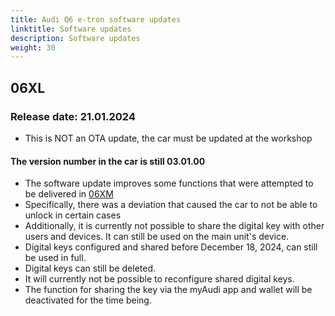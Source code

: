 ```yaml
---
title: Audi Q6 e-tron software updates
linktitle: Software updates
description: Software updates
weight: 30
---
```


## 06XL

### Release date: 21.01.2024

- This is NOT an OTA update, the car must be updated at the workshop

#### The version number in the car is still 03.01.00

- The software update improves some functions that were attempted to be delivered in [06XM](../patch06xm/)
- Specifically, there was a deviation that caused the car to not be able to unlock in certain cases
- Additionally, it is currently not possible to share the digital key with other users and devices. It can still be used on the main unit's device.
- Digital keys configured and shared before December 18, 2024, can still be used in full.
- Digital keys can still be deleted.
- It will currently not be possible to reconfigure shared digital keys.
- The function for sharing the key via the myAudi app and wallet will be deactivated for the time being.